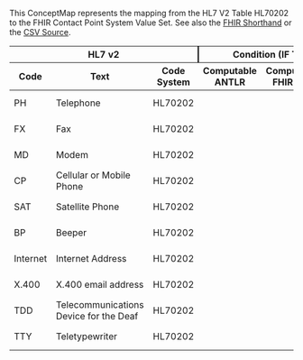 
This ConceptMap represents the mapping from the HL7 V2 Table HL70202 to the FHIR Contact Point System Value Set. See also the <a href='https://github.com/HL7/v2-to-fhir/blob/master/tank/Table HL70202 to Contact Point System.fsh'>FHIR Shorthand</a> or the <a href='https://github.com/HL7/v2-to-fhir/blob/master/mappings/codesystems/HL7 Concept Map_ TelecomEquipmentType - Sheet1.csv'>CSV Source</a>.
<table class='grid'><thead>
<tr><th colspan='3' style='border-right: 2px solid black;'>HL7 v2</th><th colspan='3' style='border-right: 2px solid black;'>Condition (IF True, args)</th><th colspan='4'>HL7 FHIR</th><th rowspan='2'>Comments</th></tr>
<tr><th>Code</th><th>Text</th><th>Code System</th><th>Computable ANTLR</th><th>Computable FHIRPath</th><th>Narrative</th><th>Code</th><th>Proposed Extension</th><th>Display</th><th>Code System</th></tr></thead>
<tbody>
<tr><td>PH</td><td>Telephone</td><td style='border-right: 2px'>HL70202</td><td></td><td></td><td style='border-right: 2px'></td><td>phone</td><td></td><td>Phone</td><td><a href='https://hl7.org/fhir/R4/codesystem-contact-point-system.html'>http://hl7.org/fhir/contact-point-system</a></td><td></td></tr>
<tr><td>FX</td><td>Fax</td><td style='border-right: 2px'>HL70202</td><td></td><td></td><td style='border-right: 2px'></td><td>fax</td><td></td><td>Fax</td><td><a href='https://hl7.org/fhir/R4/codesystem-contact-point-system.html'>http://hl7.org/fhir/contact-point-system</a></td><td></td></tr>
<tr><td>MD</td><td>Modem</td><td style='border-right: 2px'>HL70202</td><td></td><td></td><td style='border-right: 2px'></td><td>other</td><td></td><td>Other</td><td><a href='https://hl7.org/fhir/R4/codesystem-contact-point-system.html'>http://hl7.org/fhir/contact-point-system</a></td><td></td></tr>
<tr><td>CP</td><td>Cellular or Mobile Phone</td><td style='border-right: 2px'>HL70202</td><td></td><td></td><td style='border-right: 2px'></td><td>mobile</td><td></td><td>Mobile</td><td><a href='https://hl7.org/fhir/R4/codesystem-contact-point-use.html'>http://hl7.org/fhir/contact-point-use</a></td><td></td></tr>
<tr><td>SAT</td><td>Satellite Phone</td><td style='border-right: 2px'>HL70202</td><td></td><td></td><td style='border-right: 2px'></td><td>other</td><td></td><td>Other</td><td><a href='https://hl7.org/fhir/R4/codesystem-contact-point-system.html'>http://hl7.org/fhir/contact-point-system</a></td><td></td></tr>
<tr><td>BP</td><td>Beeper</td><td style='border-right: 2px'>HL70202</td><td></td><td></td><td style='border-right: 2px'></td><td>pager</td><td></td><td>Pager</td><td><a href='https://hl7.org/fhir/R4/codesystem-contact-point-system.html'>http://hl7.org/fhir/contact-point-system</a></td><td></td></tr>
<tr><td>Internet</td><td>Internet Address</td><td style='border-right: 2px'>HL70202</td><td></td><td></td><td style='border-right: 2px'></td><td>email</td><td></td><td>email</td><td><a href='https://hl7.org/fhir/R4/codesystem-contact-point-system.html'>http://hl7.org/fhir/contact-point-system</a></td><td></td></tr>
<tr><td>X.400</td><td>X.400 email address</td><td style='border-right: 2px'>HL70202</td><td></td><td></td><td style='border-right: 2px'></td><td>email</td><td></td><td>email</td><td><a href='https://hl7.org/fhir/R4/codesystem-contact-point-system.html'>http://hl7.org/fhir/contact-point-system</a></td><td></td></tr>
<tr><td>TDD</td><td>Telecommunications Device for the Deaf</td><td style='border-right: 2px'>HL70202</td><td></td><td></td><td style='border-right: 2px'></td><td>other</td><td></td><td>Other</td><td><a href='https://hl7.org/fhir/R4/codesystem-contact-point-system.html'>http://hl7.org/fhir/contact-point-system</a></td><td></td></tr>
<tr><td>TTY</td><td>Teletypewriter</td><td style='border-right: 2px'>HL70202</td><td></td><td></td><td style='border-right: 2px'></td><td>other</td><td></td><td>Other</td><td><a href='https://hl7.org/fhir/R4/codesystem-contact-point-system.html'>http://hl7.org/fhir/contact-point-system</a></td><td></td></tr>
</tbody></table>
